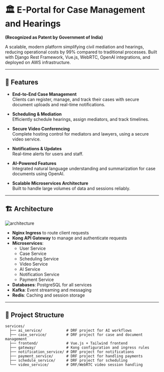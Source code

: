 # 🏛️ E-Portal for Case Management and Hearings

**(Recognized as Patent by Government of India)**

A scalable, modern platform simplifying civil mediation and hearings, reducing operational costs by 99% compared to traditional processes. Built with Django Rest Framework, Vue.js, WebRTC, OpenAI integrations, and deployed on AWS infrastructure.

---

## 🚀 Features

- **End-to-End Case Management**  
  Clients can register, manage, and track their cases with secure document uploads and real-time notifications.

- **Scheduling & Mediation**  
  Efficiently schedule hearings, assign mediators, and track timelines.

- **Secure Video Conferencing**  
  Complete hosting control for mediators and lawyers, using a secure video service.

- **Notifications & Updates**  
  Real-time alerts for users and staff.

- **AI-Powered Features**  
  Integrated natural language understanding and summarization for case documents using OpenAI.

- **Scalable Microservices Architecture**  
  Built to handle large volumes of data and sessions reliably.

---

## 🏗️ Architecture

![architecture](https://github.com/user-attachments/assets/5deab73f-0e42-4f9f-95d2-d7bd43a6625a)


- **Nginx Ingress** to route client requests  
- **Kong API Gateway** to manage and authenticate requests  
- **Microservices**:
  - User Service
  - Case Service
  - Scheduling Service
  - Video Service
  - AI Service
  - Notification Service
  - Payment Service
- **Databases**: PostgreSQL for all services  
- **Kafka**: Event streaming and messaging  
- **Redis**: Caching and session storage  

---

## 📁 Project Structure

```plaintext
services/
  ├── ai_service/           # DRF project for AI workflows
  ├── case_service/         # DRF project for case and document management
  ├── frontend/             # Vue.js + Tailwind frontend
  ├── gateway/              # Kong configuration and ingress rules
  ├── notification_service/ # DRF project for notifications
  ├── payment_service/      # DRF project for handling payments
  ├── schedule_service/     # DRF project for scheduling
  └── video_service/        # DRF/WebRTC video session handling
